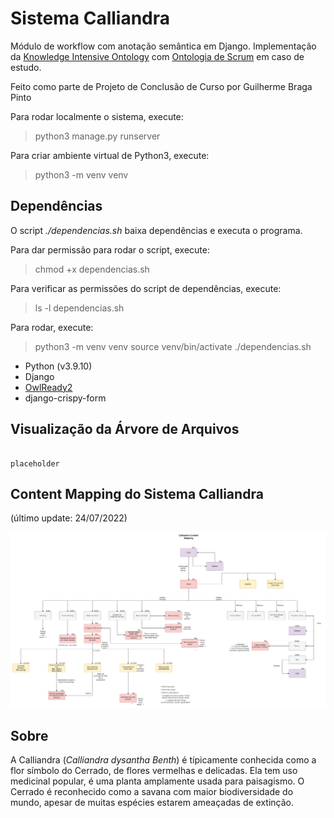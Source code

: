 # Sistema Calliandra

Módulo de workflow com anotação semântica em Django. Implementação da [Knowledge Intensive Ontology][KIPO] com [Ontologia de Scrum][SCRUM] em caso de estudo.

Feito como parte de Projeto de Conclusão de Curso por Guilherme Braga Pinto

Para rodar localmente o sistema, execute:

> python3 manage.py runserver

Para criar ambiente virtual de Python3, execute:

> python3 -m venv venv

## Dependências

O script *./dependencias.sh* baixa dependências e executa o programa. 

Para dar permissão para rodar o script, execute:

> chmod +x dependencias.sh

Para verificar as permissões do script de dependências, execute:

> ls -l dependencias.sh

Para rodar, execute:

> python3 -m venv venv
> source venv/bin/activate
> ./dependencias.sh

- Python (v3.9.10)
- Django
- [OwlReady2][readthedocs]
- django-crispy-form

## Visualização da Árvore de Arquivos

````

placeholder

````

## Content Mapping do Sistema Calliandra

(último update: 24/07/2022)

![Img](https://github.com/gui1080/TCC_ProjetoCalliandra/blob/master/Midia%20Externa/content_mapping.png)

## Sobre

A Calliandra (*Calliandra dysantha Benth*) é típicamente conhecida como a flor símbolo do Cerrado, de flores vermelhas e delicadas. Ela tem uso medicinal popular, é uma planta amplamente usada para paisagismo. O Cerrado é reconhecido como a savana com maior biodiversidade do mundo, apesar de muitas espécies estarem ameaçadas de extinção.


[KIPO]: "https://www.researchgate.net/publication/282939286_KIPO_the_knowledge-intensive_process_ontology"

[SCRUM]: "https://www.researchgate.net/publication/260480541_Integration_of_classical_and_agile_project_management_methodologies_based_on_ontological_models"

[readthedocs]: "https://owlready2.readthedocs.io/en/v0.37/#"
